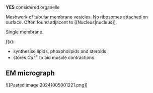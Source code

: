 **YES** considered organelle

Meshwork of tubular membrane vesicles. No ribosomes attached on surface. Often found adjacent to [[Nucleus|nucleus]].

Single membrane.

$f(x)$: 
- synthesise lipids, phospholipids and steroids
- stores $Ca^{2+}$ to aid muscle contractions
## EM micrograph
![[Pasted image 20241005001221.png]]